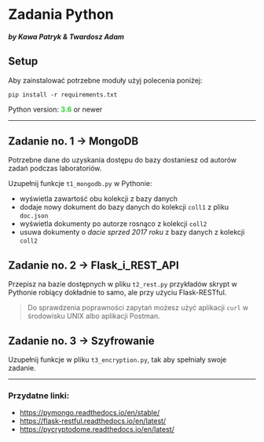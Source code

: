 # Zadania Python
#### *by Kawa Patryk & Twardosz Adam*

## __Setup__
Aby zainstalować potrzebne moduły użyj polecenia poniżej:

```
pip install -r requirements.txt
```
Python version: <span style="color: limegreen">__3.6__</span> or newer
***


## Zadanie no. 1 -> __MongoDB__

Potrzebne dane do uzyskania dostępu do bazy dostaniesz od autorów zadań podczas laboratoriów.

Uzupełnij funkcje `t1_mongodb.py` w Pythonie:

* wyświetla zawartość obu kolekcji z bazy danych
* dodaje nowy dokument do bazy danych do kolekcji `coll1` z pliku `doc.json`
* wyświetla dokumenty po autorze rosnąco z kolekcji `coll2`
* usuwa dokumenty o *dacie sprzed 2017 roku* z bazy danych z kolekcji `coll2`

## Zadanie no. 2 -> __Flask_i_REST_API__

Przepisz na bazie dostępnych w pliku `t2_rest.py` przykładów skrypt w Pythonie robiący dokładnie to samo, ale przy użyciu Flask-RESTful.

> Do sprawdzenia poprawności zapytań możesz użyć aplikacji `curl` w środowisku UNIX albo aplikacji Postman. 

## Zadanie no. 3 -> __Szyfrowanie__

Uzupełnij funkcje w pliku `t3_encryption.py`, tak aby spełniały swoje zadanie.

***
### Przydatne linki:
* https://pymongo.readthedocs.io/en/stable/
* https://flask-restful.readthedocs.io/en/latest/
* https://pycryptodome.readthedocs.io/en/latest/
